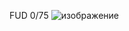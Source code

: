 FUD 0/75
![изображение](https://github.com/user-attachments/assets/0aa54312-dd66-4329-a78e-551857f0f6c0)
